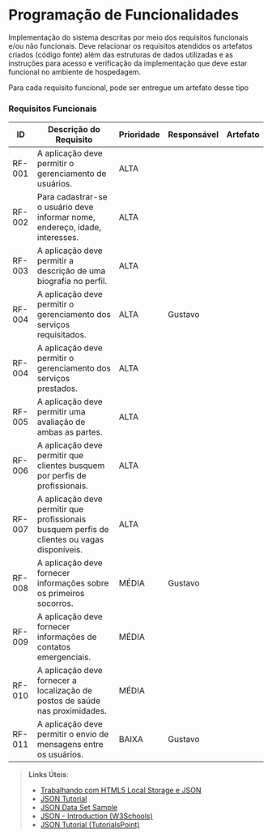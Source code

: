 # Programação de Funcionalidades

Implementação do sistema descritas por meio dos requisitos funcionais e/ou não funcionais. Deve relacionar os requisitos atendidos os artefatos criados (código fonte) além das estruturas de dados utilizadas e as instruções para acesso e verificação da implementação que deve estar funcional no ambiente de hospedagem.

Para cada requisito funcional, pode ser entregue um artefato desse tipo

### Requisitos Funcionais

|ID    | Descrição do Requisito  | Prioridade |Responsável|Artefato|
|------|-----------------------------------------|----|-----|-------|
|RF-001| A aplicação deve permitir o gerenciamento de usuários. | ALTA |
|RF-002| Para cadastrar-se o usuário deve informar nome, endereço, idade, interesses. | ALTA |
|RF-003| A aplicação deve permitir a descrição de uma biografia no perfil.  | ALTA |
|RF-004| A aplicação deve permitir o gerenciamento dos serviços requisitados. | ALTA |Gustavo|
|RF-004| A aplicação deve permitir o gerenciamento dos serviços prestados. | ALTA |
|RF-005| A aplicação deve permitir uma avaliação de ambas as partes. | ALTA |
|RF-006| A aplicação deve permitir que clientes busquem por perfis de profissionais. | ALTA |
|RF-007| A aplicação deve permitir que profissionais busquem perfis de clientes ou vagas disponíveis. | ALTA |
|RF-008| A aplicação deve fornecer informações sobre os primeiros socorros. | MÉDIA |Gustavo|
|RF-009| A aplicação deve fornecer informações de contatos emergenciais. | MÉDIA |
|RF-010| A aplicação deve fornecer a localização de postos de saúde nas proximidades. | MÉDIA |
|RF-011| A aplicação deve permitir o envio de mensagens entre os usuários. | BAIXA |Gustavo|

> **Links Úteis**:
>
> - [Trabalhando com HTML5 Local Storage e JSON](https://www.devmedia.com.br/trabalhando-com-html5-local-storage-e-json/29045)
> - [JSON Tutorial](https://www.w3resource.com/JSON)
> - [JSON Data Set Sample](https://opensource.adobe.com/Spry/samples/data_region/JSONDataSetSample.html)
> - [JSON - Introduction (W3Schools)](https://www.w3schools.com/js/js_json_intro.asp)
> - [JSON Tutorial (TutorialsPoint)](https://www.tutorialspoint.com/json/index.htm)
